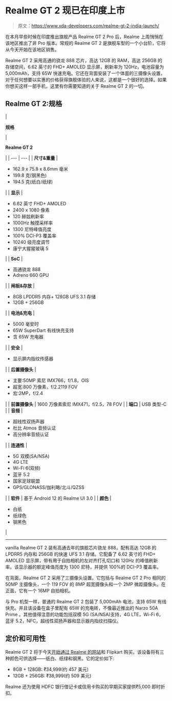 # Realme GT 2 现已在印度上市

> 原文：<https://www.xda-developers.com/realme-gt-2-india-launch/>

在本月早些时候在印度推出旗舰产品 Realme GT 2 Pro 后，Realme 上周悄悄在该地区推出了非 Pro 版本。常规的 Realme GT 2 是旗舰车型的一个小台阶，它将从今天开始在该地区销售。

Realme GT 2 采用高通的骁龙 888 芯片，高达 12GB 的 RAM，高达 256GB 的存储空间，6.62 英寸的 FHD+ AMOLED 显示屏，刷新率为 120Hz，电池容量为 5,000mAh，支持 65W 快速充电。它还在背面安装了一个体面的三摄像头设置，对于任何想要以实惠的价格获得旗舰体验的人来说，这都是一个很好的选择。如果你想买这样一部手机，这里有你需要知道的关于 Realme GT 2 的一切。

## Realme GT 2:规格

| 

**规格**

 | 

**Realme GT 2**

 |
| --- | --- |
| **尺寸&重量** | 

*   162.9 x 75.8 x 8.6mm 毫米
*   199.8 克(钢黑色)
*   194.5 克(纸白/纸绿)

 |
| **显示** | 

*   6.62 英寸 FHD+ AMOLED
*   2400 x 1080 像素
*   120 赫兹刷新率
*   1000Hz 触摸采样率
*   1300 尼特峰值亮度
*   100% DCI-P3 覆盖率
*   10240 级亮度调节
*   康宁大猩猩玻璃 5

 |
| **SoC** | 

*   高通骁龙 888
*   Adreno 660 GPU

 |
| **闸板&存放** | 

*   8GB LPDDR5 内存+ 128GB UFS 3.1 存储
*   12GB + 256GB

 |
| **电池&充电** | 

*   5000 毫安时
*   65W SuperDart 有线快充支持
*   含 65W 充电器

 |
| **安全** | 

*   显示屏内指纹传感器

 |
| **后置摄像头** | 

*   主要:50MP 索尼 IMX766，f/1.8，OIS
*   超宽:800 万像素，f/2.2119 FOV
*   宏:2MP，f/2.4

 |
| **前置摄像头** | 1600 万像素索尼 IMX471，f/2.5，78 FOV |
| **端口** | USB 类型-C |
| **音频** | 

*   超线性双扬声器
*   杜比 Atmos 音频认证
*   高分辨率音频认证

 |
| **连通性** | 

*   5G 双模(SA/NSA)
*   4G LTE
*   Wi-Fi 6(双频)
*   蓝牙 5.2
*   国家足球联盟
*   GPS/GLONASS/伽利略/北斗/QZSS

 |
| **软件** | 基于 Android 12 的 Realme UI 3.0 |
| **颜色** | 

*   白纸
*   纸绿色
*   钢黑色

 |

* * *

vanilla Realme GT 2 装有高通去年的旗舰芯片骁龙 888，配有高达 12GB 的 LPDRR5 内存和 256GB 的快速 UFS 3.1 存储。它配备了 6.62 英寸的 FHD+ AMOLED 显示屏，带有用于自拍相机的左对齐打孔切口和 120Hz 的峰值刷新率。该显示器的额定峰值亮度为 1300 尼特，并提供 100%的 DCI-P3 覆盖率。

在背面，Realme GT 2 采用了三摄像头设置。它包括与 Realme GT 2 Pro 相同的 50MP 主摄像头，一个 119 FOV 的 8MP 超宽摄像头和一个 2MP 微距摄像头。在正面，它有一个 16MP 自拍相机。

与 Pro 机型一样，普通的 Realme GT 2 包装了 5,000mAh 电池，支持 65W 有线快充。并且该设备在盒子里配有 65W 的充电砖，不像最近推出的 Narzo 50A Prime 。其他值得注意的功能包括双模 5G (SA/NSA)支持，4G LTE，Wi-Fi 6，蓝牙 5.2，NFC，超线性双扬声器和显示器内指纹扫描仪。

## 定价和可用性

Realme GT 2 将于今天[开始通过 Realme 的网站](https://buy.realme.com/in/goods/537)和 Flipkart 购买。该设备将有三种颜色可供选择——纸白、纸绿和钢黑。它的定价如下:

*   8GB + 128GB: ₹34,999(约 457 美元)
*   12GB + 256GB: ₹38,999(约 509 美元)

Realme 还为使用 HDFC 银行借记卡或信用卡购买的早期买家提供₹5,000 即时折扣。